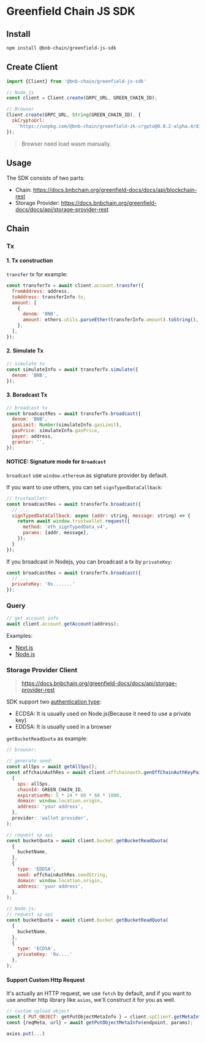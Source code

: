 # Greenfield Chain JS SDK

## Install

```bash
npm install @bnb-chain/greenfield-js-sdk
```

## Create Client
```js
import {Client} from '@bnb-chain/greenfield-js-sdk'

// Node.js
const client = Client.create(GRPC_URL, GREEN_CHAIN_ID);

// Browser
Client.create(GRPC_URL, String(GREEN_CHAIN_ID), {
  zkCryptoUrl:
    'https://unpkg.com/@bnb-chain/greenfield-zk-crypto@0.0.2-alpha.4/dist/node/zk-crypto.wasm',
});
```

> Browser need load wasm manually.

## Usage

The SDK consists of two parts:

* Chain: https://docs.bnbchain.org/greenfield-docs/docs/api/blockchain-rest
* Storage Provider: https://docs.bnbchain.org/greenfield-docs/docs/api/storage-provider-rest

## Chain

### Tx

#### 1. Tx construction

`transfer` tx for example:

```js
const transferTx = await client.account.transfer({
  fromAddress: address,
  toAddress: transferInfo.to,
  amount: [
    {
      denom: 'BNB',
      amount: ethers.utils.parseEther(transferInfo.amount).toString(),
    },
  ],
});
```

#### 2. Simulate Tx

```js
// simulate tx
const simulateInfo = await transferTx.simulate({
  denom: 'BNB',
});
```

#### 3. Boradcast Tx

```js
// broadcast tx
const broadcastRes = await transferTx.broadcast({
  denom: 'BNB',
  gasLimit: Number(simulateInfo.gasLimit),
  gasPrice: simulateInfo.gasPrice,
  payer: address,
  granter: '',
});
```

#### NOTICE: Signature mode for `Broadcast`  

`broadcast` use `window.ethereum` as signature provider by default.

If you want to use others, you can set `signTypedDataCallback`:

```js
// trustwallet:
const broadcastRes = await transferTx.broadcast({
  // ...
  signTypedDataCallback: async (addr: string, message: string) => {
    return await window.trustwallet.request({
      method: 'eth_signTypedData_v4',
      params: [addr, message],
    });
  }
});
```

If you broadcast in Nodejs, you can broadcast a tx by `privateKey`:
```js
const broadcastRes = await transferTx.broadcast({
  // ...
  privateKey: '0x.......'
});
```

### Query

```js
// get account info
await client.account.getAccount(address);
```

Examples:
* [Next.js](../../examples/nextjs/README.md)
* [Node.js](../../examples/nodejs/README.md)

### Storage Provider Client

> https://docs.bnbchain.org/greenfield-docs/docs/api/storgae-provider-rest

SDK support two [authentication type](https://docs.bnbchain.org/greenfield-docs/docs/api/storage-provider-rest#authentication-type):

* ECDSA: It is usually used on Node.js(Because it need to use a private key)
* EDDSA: It is usually used in a browser

`getBucketReadQuota` as example:

```js
// browser:

// generate seed:
const allSps = await getAllSps();
const offchainAuthRes = await client.offchainauth.genOffChainAuthKeyPairAndUpload(
  {
    sps: allSps,
    chainId: GREEN_CHAIN_ID,
    expirationMs: 5 * 24 * 60 * 60 * 1000,
    domain: window.location.origin,
    address: 'your address',
  },
  provider: 'wallet provider',
);

// request sp api
const bucketQuota = await client.bucket.getBucketReadQuota(
  {
    bucketName,
  },
  {
    type: 'EDDSA',
    seed: offchainAuthRes.seedString,
    domain: window.location.origin,
    address: 'your address',
  },
);
```

```js
// Node.js:
// request sp api
const bucketQuota = await client.bucket.getBucketReadQuota(
  {
    bucketName,
  },
  {
    type: 'ECDSA',
    privateKey: '0x....'
  },
);
```

#### Support Custom Http Request

It's actually an HTTP request, we use `fetch` by default, and if you want to use another http library like `axios`, we'll construct it for you as well.

```js
// custom upload object
const { PUT_OBJECT: getPutObjectMetaInfo } = client.spClient.getMetaInfo(endpoint, payload);
const {reqMeta, url} = await getPutObjectMetaInfo(endpoint, params);

axios.put(...)
```
